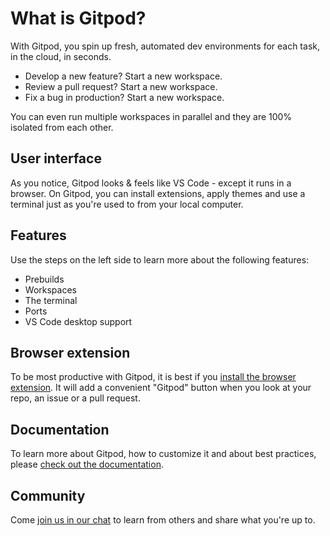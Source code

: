 # What is Gitpod?

With Gitpod, you spin up fresh, automated dev environments for each task, in the cloud, in seconds.

- Develop a new feature? Start a new workspace.
- Review a pull request? Start a new workspace.
- Fix a bug in production? Start a new workspace.

You can even run multiple workspaces in parallel and they are 100% isolated from each other.

## User interface

As you notice, Gitpod looks & feels like VS Code - except it runs in a browser. On Gitpod, you can install extensions, apply themes and use a terminal just as you're used to from your local computer.

## Features

Use the steps on the left side to learn more about the following features:

* Prebuilds
* Workspaces
* The terminal
* Ports
* VS Code desktop support

## Browser extension

To be most productive with Gitpod, it is best if you [install the browser extension](https://www.gitpod.io/docs/configure/user-settings/browser-extension). It will add a convenient "Gitpod" button when you look at your repo, an issue or a pull request.

## Documentation

To learn more about Gitpod, how to customize it and about best practices, please [check out the documentation](https://www.gitpod.io/docs).

## Community

Come [join us in our chat](https://www.gitpod.io/chat) to learn from others and share what you're up to.

